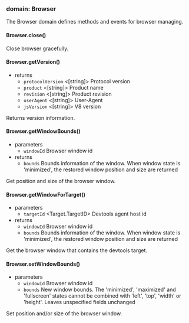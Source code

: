 
### domain: Browser

The Browser domain defines methods and events for browser managing.

#### Browser.close()

Close browser gracefully.

#### Browser.getVersion()
- returns
  - `protocolVersion` <[string]> Protocol version
  - `product` <[string]> Product name
  - `revision` <[string]> Product revision
  - `userAgent` <[string]> User-Agent
  - `jsVersion` <[string]> V8 version

Returns version information.

#### Browser.getWindowBounds()
- parameters
  - `windowId` <WindowID> Browser window id
- returns
  - `bounds` <Bounds> Bounds information of the window. When window state is 'minimized', the restored window
position and size are returned

Get position and size of the browser window.

#### Browser.getWindowForTarget()
- parameters
  - `targetId` <Target.TargetID> Devtools agent host id
- returns
  - `windowId` <WindowID> Browser window id
  - `bounds` <Bounds> Bounds information of the window. When window state is 'minimized', the restored window
position and size are returned

Get the browser window that contains the devtools target.

#### Browser.setWindowBounds()
- parameters
  - `windowId` <WindowID> Browser window id
  - `bounds` <Bounds> New window bounds. The 'minimized', 'maximized' and 'fullscreen' states cannot be combined
with 'left', 'top', 'width' or 'height'. Leaves unspecified fields unchanged

Set position and/or size of the browser window.